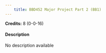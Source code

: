 ```yaml
---
    title: BBD452 Major Project Part 2 (BB1)
---
```

**Credits:** 8 (0-0-16)



#### Description 
No description available